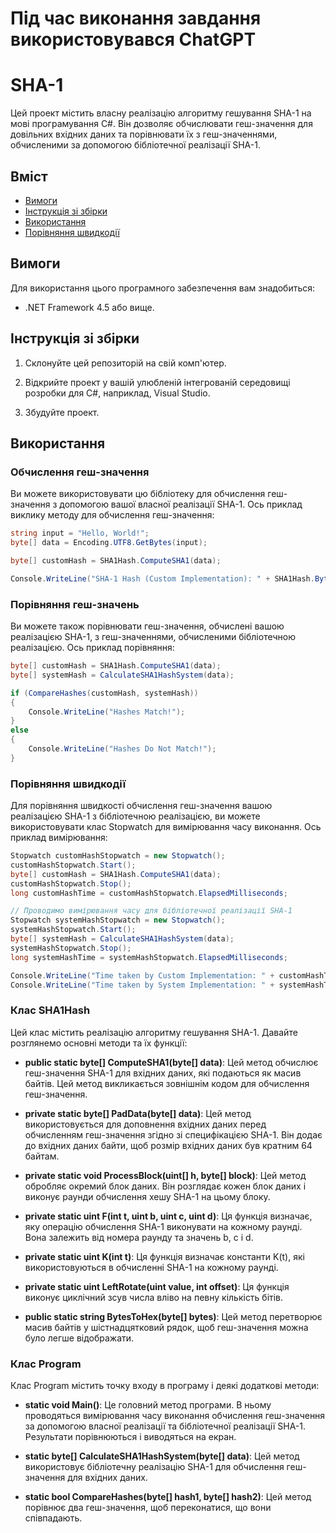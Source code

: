 # Під час виконання завдання використовувався ChatGPT

# SHA-1
Цей проект містить власну реалізацію алгоритму гешування SHA-1 на мові програмування C#. Він дозволяє обчислювати геш-значення для довільних вхідних даних та порівнювати їх з геш-значеннями, обчисленими за допомогою бібліотечної реалізації SHA-1.
## Вміст

- [Вимоги](#вимоги)
- [Інструкція зі збірки](#інструкція-зі-збірки)
- [Використання](#використання)
- [Порівняння швидкодії](#порівняння-швидкодії)

## Вимоги

Для використання цього програмного забезпечення вам знадобиться:

- .NET Framework 4.5 або вище.

## Інструкція зі збірки

1. Склонуйте цей репозиторій на свій комп'ютер.

2. Відкрийте проект у вашій улюбленій інтегрованій середовищі розробки для C#, наприклад, Visual Studio.

3. Збудуйте проект.

## Використання

### Обчислення геш-значення

Ви можете використовувати цю бібліотеку для обчислення геш-значення з допомогою вашої власної реалізації SHA-1. Ось приклад виклику методу для обчислення геш-значення:

```csharp
string input = "Hello, World!";
byte[] data = Encoding.UTF8.GetBytes(input);

byte[] customHash = SHA1Hash.ComputeSHA1(data);

Console.WriteLine("SHA-1 Hash (Custom Implementation): " + SHA1Hash.BytesToHex(customHash));
```

### Порівняння геш-значень
Ви можете також порівнювати геш-значення, обчислені вашою реалізацією SHA-1, з геш-значеннями, обчисленими бібліотечною реалізацією. Ось приклад порівняння:

```csharp
byte[] customHash = SHA1Hash.ComputeSHA1(data);
byte[] systemHash = CalculateSHA1HashSystem(data);

if (CompareHashes(customHash, systemHash))
{
    Console.WriteLine("Hashes Match!");
}
else
{
    Console.WriteLine("Hashes Do Not Match!");
}
```

### Порівняння швидкодії
Для порівняння швидкості обчислення геш-значення вашою реалізацією SHA-1 з бібліотечною реалізацією, ви можете використовувати клас Stopwatch для вимірювання часу виконання. Ось приклад вимірювання:

```csharp
Stopwatch customHashStopwatch = new Stopwatch();
customHashStopwatch.Start();
byte[] customHash = SHA1Hash.ComputeSHA1(data);
customHashStopwatch.Stop();
long customHashTime = customHashStopwatch.ElapsedMilliseconds;

// Проводимо вимірювання часу для бібліотечної реалізації SHA-1
Stopwatch systemHashStopwatch = new Stopwatch();
systemHashStopwatch.Start();
byte[] systemHash = CalculateSHA1HashSystem(data);
systemHashStopwatch.Stop();
long systemHashTime = systemHashStopwatch.ElapsedMilliseconds;

Console.WriteLine("Time taken by Custom Implementation: " + customHashTime + " milliseconds");
Console.WriteLine("Time taken by System Implementation: " + systemHashTime + " milliseconds");
```

### Клас SHA1Hash
Цей клас містить реалізацію алгоритму гешування SHA-1. Давайте розглянемо основні методи та їх функції:

- **public static byte[] ComputeSHA1(byte[] data)**: Цей метод обчислює геш-значення SHA-1 для вхідних даних, які подаються як масив байтів. Цей метод викликається зовнішнім кодом для обчислення геш-значення.

- **private static byte[] PadData(byte[] data)**: Цей метод використовується для доповнення вхідних даних перед обчисленням геш-значення згідно зі специфікацією SHA-1. Він додає до вхідних даних байти, щоб розмір вхідних даних був кратним 64 байтам.

- **private static void ProcessBlock(uint[] h, byte[] block)**: Цей метод обробляє окремий блок даних. Він розглядає кожен блок даних і виконує раунди обчислення хешу SHA-1 на цьому блоку.

- **private static uint F(int t, uint b, uint c, uint d)**: Ця функція визначає, яку операцію обчислення SHA-1 виконувати на кожному раунді. Вона залежить від номера раунду та значень b, c і d.

- **private static uint K(int t)**: Ця функція визначає константи K(t), які використовуються в обчисленні SHA-1 на кожному раунді.

- **private static uint LeftRotate(uint value, int offset)**: Ця функція виконує циклічний зсув числа вліво на певну кількість бітів.

- **public static string BytesToHex(byte[] bytes)**: Цей метод перетворює масив байтів у шістнадцятковий рядок, щоб геш-значення можна було легше відображати.

### Клас Program
Клас Program містить точку входу в програму і деякі додаткові методи:

- **static void Main()**: Це головний метод програми. В ньому проводяться вимірювання часу виконання обчислення геш-значення за допомогою власної реалізації та бібліотечної реалізації SHA-1. Результати порівнюються і виводяться на екран.

- **static byte[] CalculateSHA1HashSystem(byte[] data)**: Цей метод використовує бібліотечну реалізацію SHA-1 для обчислення геш-значення для вхідних даних.

- **static bool CompareHashes(byte[] hash1, byte[] hash2)**: Цей метод порівнює два геш-значення, щоб переконатися, що вони співпадають.
